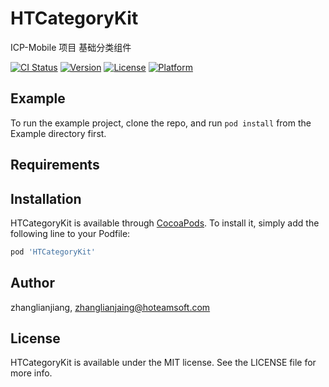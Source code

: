 # HTCategoryKit
ICP-Mobile 项目 基础分类组件

[![CI Status](https://img.shields.io/travis/zhanglianjiang/HTCategoryKit.svg?style=flat)](https://travis-ci.org/zhanglianjiang/HTCategoryKit)
[![Version](https://img.shields.io/cocoapods/v/HTCategoryKit.svg?style=flat)](https://cocoapods.org/pods/HTCategoryKit)
[![License](https://img.shields.io/cocoapods/l/HTCategoryKit.svg?style=flat)](https://cocoapods.org/pods/HTCategoryKit)
[![Platform](https://img.shields.io/cocoapods/p/HTCategoryKit.svg?style=flat)](https://cocoapods.org/pods/HTCategoryKit)

## Example

To run the example project, clone the repo, and run `pod install` from the Example directory first.

## Requirements

## Installation

HTCategoryKit is available through [CocoaPods](https://cocoapods.org). To install
it, simply add the following line to your Podfile:

```ruby
pod 'HTCategoryKit'
```

## Author

zhanglianjiang, zhanglianjaing@hoteamsoft.com

## License

HTCategoryKit is available under the MIT license. See the LICENSE file for more info.
